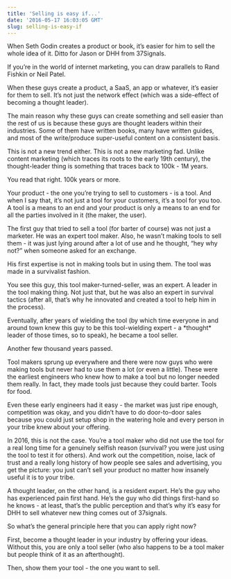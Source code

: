 ```yaml
---
title: 'Selling is easy if...'
date: '2016-05-17 16:03:05 GMT'
slug: selling-is-easy-if
---
```

When Seth Godin creates a product or book, it’s easier for him to sell the whole idea of it. Ditto for Jason or DHH from 37Signals.

If you’re in the world of internet marketing, you can draw parallels to Rand Fishkin or Neil Patel.

When these guys create a product, a SaaS, an app or whatever, it’s easier for them to sell. It’s not just the network effect (which was a side-effect of becoming a thought leader).

The main reason why these guys can create something and sell easier than the rest of us is because these guys are thought leaders within their industries. Some of them have written books, many have written guides, and most of the write/produce super-useful content on a consistent basis.

This is not a new trend either. This is not a new marketing fad. Unlike content marketing (which traces its roots to the early 19th century), the thought-leader thing is something that traces back to 100k - 1M years.

You read that right. 100k years or more.

Your product - the one you’re trying to sell to customers - is a tool. And when I say that, it’s not just a tool for your customers, it’s a tool for you too. A tool is a means to an end and your product is only a means to an end for all the parties involved in it (the maker, the user).

The first guy that tried to sell a tool (for barter of course) was not just a marketer. He was an expert tool maker. Also, he wasn’t making tools to sell them - it was just lying around after a lot of use and he thought, “hey why not?” when someone asked for an exchange.

His first expertise is not in making tools but in using them. The tool was made in a survivalist fashion.

You see this guy, this tool maker-turned-seller, was an expert. A leader in the tool making thing. Not just that, but he was also an expert in survival tactics (after all, that’s why he innovated and created a tool to help him in the process).

Eventually, after years of wielding the tool (by which time everyone in and around town knew this guy to be this tool-wielding expert - a \*thought\* leader of those times, so to speak), he became a tool seller.

Another few thousand years passed.

Tool makers sprung up everywhere and there were now guys who were making tools but never had to use them a lot (or even a little). These were the earliest engineers who knew how to make a tool but no longer needed them really. In fact, they made tools just because they could barter. Tools for food.

Even these early engineers had it easy - the market was just ripe enough, competition was okay, and you didn’t have to do door-to-door sales because you could just setup shop in the watering hole and every person in your tribe knew about your offering.

In 2016, this is not the case. You’re a tool maker who did not use the tool for a real long time for a genuinely selfish reason (survival? you were just using the tool to test it for others). And work out the competition, noise, lack of trust and a really long history of how people see sales and advertising, you get the picture: you just can’t sell your product no matter how insanely useful it is to your tribe.

A thought leader, on the other hand, is a resident expert. He’s the guy who has experienced pain first hand. He’s the guy who did things first-hand so he knows - at least, that’s the public perception and that’s why it’s easy for DHH to sell whatever new thing comes out of 37signals.

So what’s the general principle here that you can apply right now?

First, become a thought leader in your industry by offering your ideas. Without this, you are only a tool seller (who also happens to be a tool maker but people think of it as an afterthought).

Then, show them your tool - the one you want to sell.